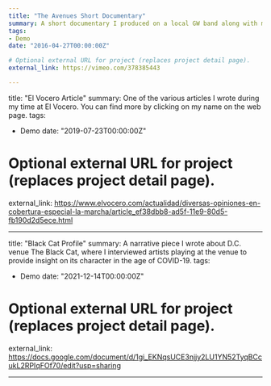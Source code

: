 ```yaml
---
title: "The Avenues Short Documentary"
summary: A short documentary I produced on a local GW band along with my classmates
tags:
- Demo
date: "2016-04-27T00:00:00Z"

# Optional external URL for project (replaces project detail page).
external_link: https://vimeo.com/378385443 

---
```

title: "El Vocero Article"
summary: One of the various articles I wrote during my time at El Vocero. You can find more by clicking on my name on the web page.
tags:
- Demo
date: "2019-07-23T00:00:00Z"

# Optional external URL for project (replaces project detail page).
external_link: https://www.elvocero.com/actualidad/diversas-opiniones-en-cobertura-especial-la-marcha/article_ef38dbb8-ad5f-11e9-80d5-fb190d2d5ece.html

---
title: "Black Cat Profile"
summary: A narrative piece I wrote about D.C. venue The Black Cat, where I interviewed artists playing at the venue to provide insight on its character in the age of COVID-19.
tags:
- Demo
date: "2021-12-14T00:00:00Z"

# Optional external URL for project (replaces project detail page).
external_link: https://docs.google.com/document/d/1gi_EKNqsUCE3njjy2LU1YN52TyqBCcukL2RPIqFOf70/edit?usp=sharing

--- 